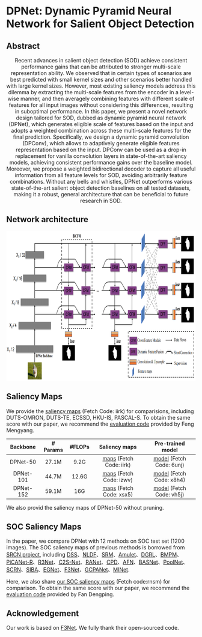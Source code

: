 # DPNet: Dynamic Pyramid Neural Network for Salient Object Detection


## Abstract
<center>Recent advances in salient object detection (SOD) achieve consistent performance gains that can be attributed to stronger multi-scale representation ability. We observed that in certain types of scenarios are best predicted with small kernel sizes and other scenarios better handled with large kernel sizes. However, most existing saliency models address this dilemma by extracting the multi-scale features from the encoder in a level-wise manner, and then averagely combining features with different scale of features for all input images without considering this differences, resulting in suboptimal performance. In this paper, we present a novel network design tailored for SOD, dubbed as dynamic pyramid neural network (DPNet), which generates eligible scale of features based on the input and adopts a weighted combination across these multi-scale features for the final prediction. Specifically, we design a dynamic pyramid convolution (DPConv), which allows to adaptively generate eligible features representation based on the input. DPConv can be used as a drop-in replacement for vanilla convolution layers in state-of-the-art saliency models, achieving consistent performance gains over the baseline model. Moreover, we propose a weighted bidirectional decoder to capture all useful information from all feature levels for SOD, avoiding arbitrarily feature combinations. Without any bells and whistles, DPNet outperforms various state-of-the-art salient object detection baselines on all tested datasets, making it a robust, general architecture that can be beneficial to future research in SOD.</center>


## Network architecture



 <img src="./img/pipeline.jpg" width = "800" height = "400" alt="Framework" align=center />


	


## Saliency Maps

We provide the [saliency maps](https://pan.baidu.com/s/1M73-wrHnoFOaLhADjDjs4A) (Fetch Code: iirk) for comparisions,  including DUTS-OMRON, DUTS-TE, ECSSD, HKU-IS, PASCAL-S. 
To obtain the same score with our paper, we recommend the [evaluation code](https://github.com/ArcherFMY/sal_eval_toolbox) provided by Feng Mengyang.


| Backbone | # Params | #FLOPs | Saliency maps | Pre-trained model|
| :---: | :---: |  :---: |  :---: |  :---: |
| DPNet-50| 27.1M | 9.2G | [maps](https://pan.baidu.com/s/1M73-wrHnoFOaLhADjDjs4A) (Fetch Code: iirk) | [model](https://pan.baidu.com/s/1XUjvDCj-G6akY_rmbCOqfg) (Fetch Code: 6unj)| 
| DPNet-101| 44.7M | 12.6G |[maps](https://pan.baidu.com/s/1FzdrxWG9hE0svuVJabgH1g) (Fetch Code: izwv) |[model](https://pan.baidu.com/s/1yghNd3kyY-Fu6Ic80p5GIg) (Fetch Code: x8h4)| 
| DPNet-152| 59.1M | 16G | [maps](https://pan.baidu.com/s/17QJTNN53-xaxfI6ldZZFHA) (Fetch Code: xsx5)  | [model](https://pan.baidu.com/s/12cB6dVrneBifzxOdYYjaqA) (Fetch Code: vh5j)|


We also provid the saliency maps of DPNet-50 without pruning.

## SOC Saliency Maps
In the paper, we compare DPNet with 12 methods on SOC test set (1200 images). The SOC saliency maps of previous methods is borrowed from [SRCN project](https://github.com/wuzhe71/SCRN), including [DSS](https://openaccess.thecvf.com/content_cvpr_2017/papers/Hou_Deeply_Supervised_Salient_CVPR_2017_paper.pdf)、[NLDF](https://openaccess.thecvf.com/content_cvpr_2017/papers/Luo_Non-Local_Deep_Features_CVPR_2017_paper.pdf)、[SRM](https://openaccess.thecvf.com/content_ICCV_2017/papers/Wang_A_Stagewise_Refinement_ICCV_2017_paper.pdf)、[Amulet](https://openaccess.thecvf.com/content_ICCV_2017/papers/Zhang_Amulet_Aggregating_Multi-Level_ICCV_2017_paper.pdf)、[DGRL](https://openaccess.thecvf.com/content_cvpr_2018/papers/Wang_Detect_Globally_Refine_CVPR_2018_paper.pdf)、[BMPM](https://openaccess.thecvf.com/content_cvpr_2018/papers_backup/Zhang_A_Bi-Directional_Message_CVPR_2018_paper.pdf)、[PiCANet-R](https://openaccess.thecvf.com/content_cvpr_2018/papers/Liu_PiCANet_Learning_Pixel-Wise_CVPR_2018_paper.pdf)、[R3Net](https://www.ijcai.org/Proceedings/2018/0095.pdf)、[C2S-Net](https://openaccess.thecvf.com/content_ECCV_2018/papers/Xin_Li_Contour_Knowledge_Transfer_ECCV_2018_paper.pdf)、[RANet](https://openaccess.thecvf.com/content_ECCV_2018/papers/Shuhan_Chen_Reverse_Attention_for_ECCV_2018_paper.pdf)、[CPD](https://openaccess.thecvf.com/content_CVPR_2019/papers/Wu_Cascaded_Partial_Decoder_for_Fast_and_Accurate_Salient_Object_Detection_CVPR_2019_paper.pdf)、[AFN](https://openaccess.thecvf.com/content_CVPR_2019/papers/Feng_Attentive_Feedback_Network_for_Boundary-Aware_Salient_Object_Detection_CVPR_2019_paper.pdf)、[BASNet](https://openaccess.thecvf.com/content_CVPR_2019/papers/Qin_BASNet_Boundary-Aware_Salient_Object_Detection_CVPR_2019_paper.pdf)、[PoolNet](https://openaccess.thecvf.com/content_CVPR_2019/papers/Liu_A_Simple_Pooling-Based_Design_for_Real-Time_Salient_Object_Detection_CVPR_2019_paper.pdf)、[SCRN](https://openaccess.thecvf.com/content_ICCV_2019/papers/Wu_Stacked_Cross_Refinement_Network_for_Edge-Aware_Salient_Object_Detection_ICCV_2019_paper.pdf)、[SIBA](https://openaccess.thecvf.com/content_ICCV_2019/papers/Su_Selectivity_or_Invariance_Boundary-Aware_Salient_Object_Detection_ICCV_2019_paper.pdf)、[EGNet](https://openaccess.thecvf.com/content_ICCV_2019/papers/Zhao_EGNet_Edge_Guidance_Network_for_Salient_Object_Detection_ICCV_2019_paper.pdf)、[F3Net](https://aaai.org/ojs/index.php/AAAI/article/view/6916)、[GCPANet](https://aaai.org/ojs/index.php/AAAI/article/view/6633)、[MINet](https://openaccess.thecvf.com/content_CVPR_2020/papers/Pang_Multi-Scale_Interactive_Network_for_Salient_Object_Detection_CVPR_2020_paper.pdf).

Here, we also share [our SOC saliency maps](https://pan.baidu.com/s/1ogydA8WRLIIDlem_irNeDQ) (Fetch code:rnsm) for comparison. To obtain the same score with our paper, we recommend the [evaluation code](https://github.com/mczhuge/SOCToolbox) provided by Fan Dengping.

## Acknowledgement

Our work is based on [F3Net](https://github.com/weijun88/F3Net). We fully thank their open-sourced code.


